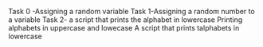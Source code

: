 Task 0 -Assigning a random variable
Task 1-Assigning a random number to a variable
Task 2- a script that prints the alphabet in lowercase
Printing alphabets in uppercase and lowecase
A script that prints talphabets in lowercase
